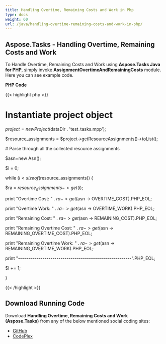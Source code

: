 ```yaml
---
title: Handling Overtime, Remaining Costs and Work in Php
type: docs
weight: 60
url: /java/handling-overtime-remaining-costs-and-work-in-php/
---
```


## **Aspose.Tasks - Handling Overtime, Remaining Costs and Work**
To Handle Overtime, Remaining Costs and Work using **Aspose.Tasks Java for PHP**, simply invoke **AssignmentOvertimeAndRemainingCosts** module. Here you can see example code.

**PHP Code**

{{< highlight php >}}

 # Instantiate project object

$project = new Project($dataDir . 'test_tasks.mpp');

$resource_assignments = $project->getResourceAssignments()->toList();

\# Parse through all the collected resource assignments

$asn=new Asn();

$i = 0;

while ($i < sizeof($resource_assignments)) {

$ra = $resource_assignments -> get($i);

print "Overtime Cost: " . $ra -> get($asn -> OVERTIME_COST).PHP_EOL;

print "Overtime Work: " . $ra -> get($asn -> OVERTIME_WORK).PHP_EOL;

print "Remaining Cost: " . $ra -> get($asn -> REMAINING_COST).PHP_EOL;

print "Remaining Overtime Cost: " . $ra -> get($asn -> REMAINING_OVERTIME_COST).PHP_EOL;

print "Remaining Overtime Work: " . $ra -> get($asn -> REMAINING_OVERTIME_WORK).PHP_EOL;

print "--------------------------------------------------------".PHP_EOL;

$i += 1;

}

{{< /highlight >}}
## **Download Running Code**
Download **Handling Overtime, Remaining Costs and Work (Aspose.Tasks)** from any of the below mentioned social coding sites:

- [GitHub](https://github.com/aspose-tasks/Aspose.Tasks-for-Java/blob/master/Plugins/Aspose_Tasks_Java_for_PHP/src/aspose/tasks/WorkingWithResourceAssignments/AssignmentOvertimeAndRemainingCosts.php)
- [CodePlex](https://asposetasksjavaphp.codeplex.com/SourceControl/latest#src/aspose/tasks/WorkingWithResourceAssignments/AssignmentOvertimeAndRemainingCosts.php)
